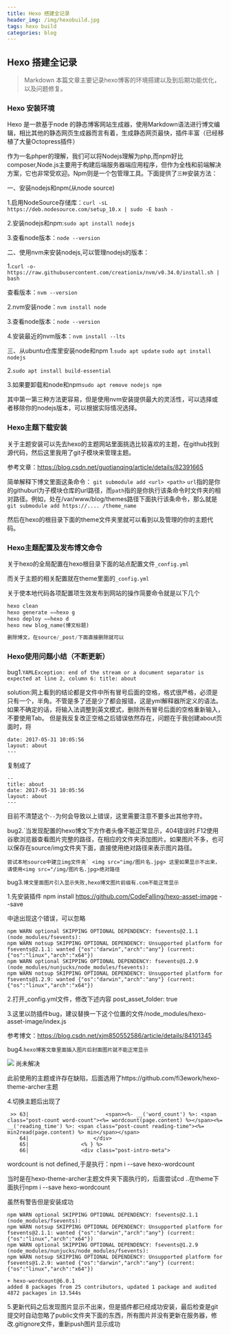 ```yaml
---
title: Hexo 搭建全记录
header_img: /img/hexobuild.jpg
tags: hexo build
categories: blog
---
```


## Hexo 搭建全记录

> Markdown 本篇文章主要记录hexo博客的环境搭建以及到后期功能优化，以及问题修复。    

### Hexo 安装环境
Hexo 是一款基于node 的静态博客网站生成器，使用Markdown语法进行博文编辑，相比其他的静态网页生成器而言有着，生成静态网页最快，插件丰富（已经移植了大量Octopress插件）



作为一名phper的理解，我们可以将Nodejs理解为php,而npm好比composer,Node.js主要用于构建后端服务器端应用程序，但作为全栈和前端解决方案，它也非常受欢迎。Npm则是一个包管理工具。下面提供了`三种`安装方法：

一、安装nodejs和npm(从node source)

1.启用NodeSource存储库：`curl -sL https://deb.nodesource.com/setup_10.x | sudo -E bash -`


2.安装nodejs和npm:`sudo apt install nodejs`

3.查看node版本：`node --version`

二、使用nvm来安装nodejs,可以管理nodejs的版本：

1.`curl -o- https://raw.githubusercontent.com/creationix/nvm/v0.34.0/install.sh | bash`

查看版本：`nvm --version`

2.nvm安装node：`nvm install node`

3.查看node版本：`node --version`

4.安装最近的nvm版本：`nvm install --lts`

三、从ubuntu仓库里安装node和npm
1.`sudo apt update`
`sudo apt install nodejs`


2.`sudo apt install build-essential`

3.如果要卸载和node和npm`sudo apt remove nodejs npm`


其中第一第三种方法更容易，但是使用nvm安装提供最大的灵活性，可以选择或者移除你的nodejs版本，可以根据实际情况选择。

### Hexo主题下载安装

关于主题安装可以先去hexo的主题网站里面挑选比较喜欢的主题，在github找到源代码，然后这里我用了git子模块来管理主题。

参考文章：https://blog.csdn.net/guotianqing/article/details/82391665

简单解释下博文里面这条命令：
`git submodule add <url> <path>`
`url`指的是你的githuburl为子模块仓库的url路径，而`path`指的是你执行该条命令时文件夹的相对路径。例如，处在/var/www/blog/themes路径下面执行该条命令，那么就是`git submodule add https://.... /theme_name`

然后在hexo的根目录下面的theme文件夹里就可以看到以及管理的你的主题代码。


### Hexo主题配置及发布博文命令
关于hexo的全局配置在hexo根目录下面的站点配置文件`_config.yml`

而关于主题的相关配置就在theme里面的`_config.yml`


关于使本地代码各项配置项生效发布到网站的操作简要命令就是以下几个
``` python
hexo clean
hexo generate ==hexo g
hexo deploy ==hexo d
hexo new blog_name(博文标题)

删除博文，在source/_post/下面直接删除就可以
```

### Hexo使用问题小结（不断更新）

bug1.`YAMLException: end of the stream or a document separator is expected at line 2, column 6:
    title: about`
    
solution:网上看到的结论都是文件中所有冒号后面的空格，格式很严格，必须是只有一个，半角。不管是多了还是少了都会报错，这是yml解释器所定义的语法。如果不确定的话，将输入法调整到英文模式，删除所有冒号后面的空格重新输入，不要使用Tab。
但是我反复改正空格之后错误依然存在，问题在于我创建about页面时，将
```title: about
date: 2017-05-31 10:05:56
layout: about
---
```
复制成了
```
--
title: about
date: 2017-05-31 10:05:56
layout: about
---
```
目前不清楚这个`--`为何会导致以上错误，这里需要注意不要多出其他字符。

bug2.`当发现配置的hexo博文下方作者头像不能正常显示，404错误时.F12使用谷歌浏览器查看图片完整的路径，在相应的文件夹添加图片。如果图片不多，也可以保存在source/img文件夹下面，直接使用绝对路径来表示图片路径。

```尝试本地source中建立img文件夹`
<img src="img/图片名.jpg>
这里如果显示不出来，请使用<img src="/img/图片名.jpg>绝对路径```


bug3.`博文里面图片引入显示失败,hexo博文图片前缀有.com不能正常显示`

1.先安装插件
 npm install https://github.com/CodeFalling/hexo-asset-image --save
 
 
中途出现这个错误，可以忽略
```
npm WARN optional SKIPPING OPTIONAL DEPENDENCY: fsevents@2.1.1 (node_modules/fsevents):
npm WARN notsup SKIPPING OPTIONAL DEPENDENCY: Unsupported platform for fsevents@2.1.1: wanted {"os":"darwin","arch":"any"} (current: {"os":"linux","arch":"x64"})
npm WARN optional SKIPPING OPTIONAL DEPENDENCY: fsevents@1.2.9 (node_modules/nunjucks/node_modules/fsevents):
npm WARN notsup SKIPPING OPTIONAL DEPENDENCY: Unsupported platform for fsevents@1.2.9: wanted {"os":"darwin","arch":"any"} (current: {"os":"linux","arch":"x64"})
```

2.打开_config.yml文件，修改下述内容
post_asset_folder: true


3.这里以防插件bug，建议替换一下这个位置的文件/node_modules/hexo-asset-image/index.js

参考博文：https://blog.csdn.net/xjm850552586/article/details/84101345


bug4.`hexo博客文章里面插入图片后封面图片就不能正常显示`



![](http://localhost:4000/img/pic_bug.jpg)
尚未解决

此前使用的主题或许存在缺陷，后面选用了https://github.com/fi3ework/hexo-theme-archer主题


4.切换主题后出现了
```
 >> 63|                         <span><%- __('word_count') %>: <span class="post-count word-count"><%= wordcount(page.content) %></span><%= __('reading_time') %>: <span class="post-count reading-time"><%= min2read(page.content) %> min</span></span>
    64|                     </div>
    65|                 <% } %>
    66|                 <div class="post-intro-meta">
```
wordcount is not defined,于是执行：npm i --save hexo-wordcount

当时是在hexo-theme-archer主题文件夹下面执行的，后面尝试cd ..在theme下面执行npm i --save hexo-wordcount

虽然有警告但是安装成功
```
npm WARN optional SKIPPING OPTIONAL DEPENDENCY: fsevents@2.1.1 (node_modules/fsevents):
npm WARN notsup SKIPPING OPTIONAL DEPENDENCY: Unsupported platform for fsevents@2.1.1: wanted {"os":"darwin","arch":"any"} (current: {"os":"linux","arch":"x64"})
npm WARN optional SKIPPING OPTIONAL DEPENDENCY: fsevents@1.2.9 (node_modules/nunjucks/node_modules/fsevents):
npm WARN notsup SKIPPING OPTIONAL DEPENDENCY: Unsupported platform for fsevents@1.2.9: wanted {"os":"darwin","arch":"any"} (current: {"os":"linux","arch":"x64"})

+ hexo-wordcount@6.0.1
added 8 packages from 25 contributors, updated 1 package and audited 4872 packages in 13.544s
```


5.更新代码之后发现图片显示不出来，但是插件都已经成功安装，最后检查是git提交时自动忽略了public文件夹下面的东西，所有图片并没有更新在服务器，修改.gitignore文件，重新push图片显示成功









 














 









 











 

